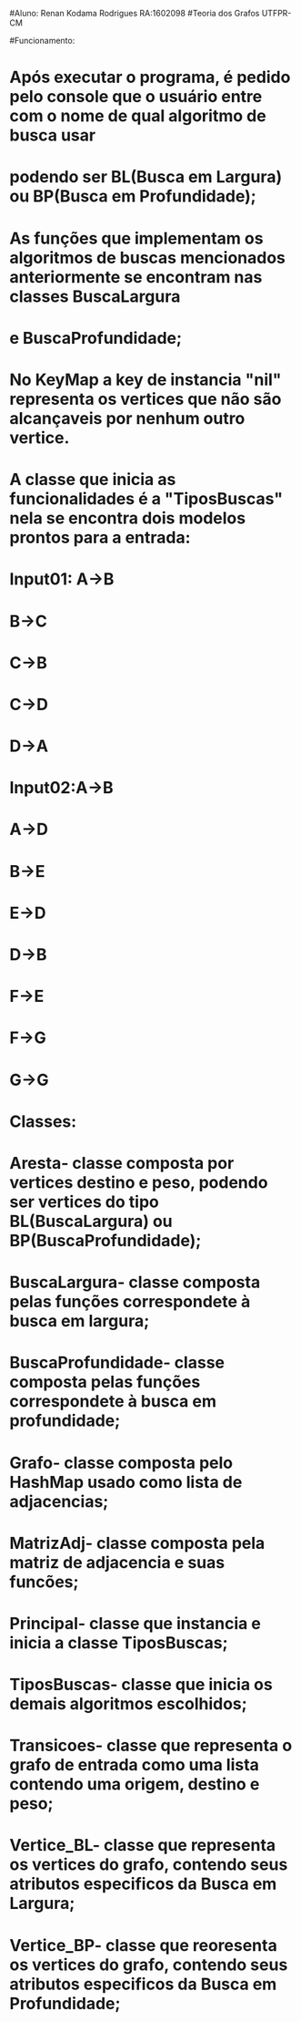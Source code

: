 #Aluno: Renan Kodama Rodrigues RA:1602098
#Teoria dos Grafos UTFPR-CM

#Funcionamento:
#	Após executar o programa, é pedido pelo console que o usuário entre com o nome de qual algoritmo de busca usar
#	podendo ser BL(Busca em Largura) ou BP(Busca em Profundidade);
#	As funções que implementam os algoritmos de buscas mencionados anteriormente se encontram nas classes BuscaLargura
#	e BuscaProfundidade;
#   No KeyMap a key de instancia "nil" representa os vertices que não são alcançaveis por nenhum outro vertice.
#	A classe que inicia as funcionalidades é a "TiposBuscas" nela se encontra dois modelos prontos para a entrada:
#	Input01: A->B
#                B->C
#                C->B
#                C->D
#                D->A	
#	
#	Input02:A->B
#              	A->D
#               B->E
#               E->D
#               D->B
#               F->E	
#               F->G
#               G->G
#
#	Classes:
#		Aresta- 		classe composta por vertices destino e peso, podendo ser vertices do tipo BL(BuscaLargura) ou BP(BuscaProfundidade);
#         	BuscaLargura-		classe composta pelas funções correspondete à busca em largura;
#		BuscaProfundidade-	classe composta pelas funções correspondete à busca em profundidade;
#		Grafo-			classe composta pelo HashMap usado como lista de adjacencias;
#		MatrizAdj-		classe composta pela matriz de adjacencia e suas funcões;
#		Principal-		classe que instancia e inicia a classe TiposBuscas;
#		TiposBuscas-		classe que inicia os demais algoritmos escolhidos;
#		Transicoes-		classe que representa o grafo de entrada como uma lista contendo uma origem, destino e peso;
#		Vertice_BL-		classe que representa os vertices do grafo, contendo seus atributos especificos da Busca em Largura;
#		Vertice_BP-		classe que reoresenta os vertices do grafo, contendo seus atributos especificos da Busca em Profundidade;
